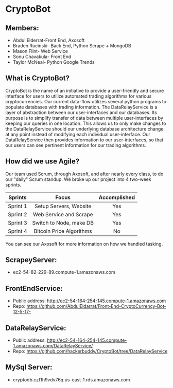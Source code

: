 # CryptoBot

## Members:
- Abdul Elderrat-Front End, Axosoft
- Braden Rucinski- Back End, Python Scrape + MongoDB 
- Mason Flint- Web Service
- Sonu Chavakula- Front End
- Taylor McNeal- Python Google Trends

## What is CryptoBot?
CryptoBot is the name of an initiative to provide a user-friendly and secure interface for users to utilize automated trading algorithms for various cryptocurrencies.  Our current data-flow utilizes several python programs to populate databases with trading information.  The DataRelayService is a layer of abstraction between our user-interfaces and our databases.  Its purpose is to simplify transfer of data between multiple user-interfaces by keeping our queries in one location.  This allows us to only make changes to the DataRelayService should our underlying database architecture change at any point instead of modifying each individual user-interface.  Our DataRelayService then provides information to our user-interfaces, so that our users can see pertinent information for our trading algorithms.

## How did we use Agile?
Our team used Scrum, through Axosoft, and after nearly every class, to do our "daily" Scrum standup. We broke up our project into 4 two-week sprints. 

| Sprints       | Focus                   | Accomplished |
| ------------- |:----------------------: |:------------:|
| Sprint 1      | Setup Servers, Website  |     Yes      |
| Sprint 2      | Web Service and Scrape  |     Yes      |
| Sprint 3      | Switch to Node, make DB |     Yes      |
| Sprint 4      | Bitcoin Price Algorithms|     No       |


You can see our Axosoft for more information on how we handled tasking.

## ScrapeyServer: 
- ec2-54-82-229-89.compute-1.amazonaws.com
## FrontEndService: 
- Public address: http://ec2-54-164-254-145.compute-1.amazonaws.com
- Repo: https://github.com/AbdulEldarrat/Front-End-CryptoCurrency-Bot-12-5-17-
## DataRelayService: 
- Public address: http://ec2-54-164-254-145.compute-1.amazonaws.com/DataRelayService/
- Repo: https://github.com/hackerbuddy/CryptoBot/tree/DataRelayService
## MySql Server: 
- cryptodb.czf1h9vdv76q.us-east-1.rds.amazonaws.com 
